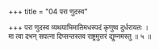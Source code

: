 +++
title = "04 परा णुदस्व"

+++
परा णुदस्व व्यथयाभिमातिमधस्पदं कृणुष्व दुर्धरायतः ।  
मा त्वा दभन् सपत्ना दिप्सन्तस्तव राष्ट्रमुत्तरं द्युम्नमस्तु ॥ ५ ॥